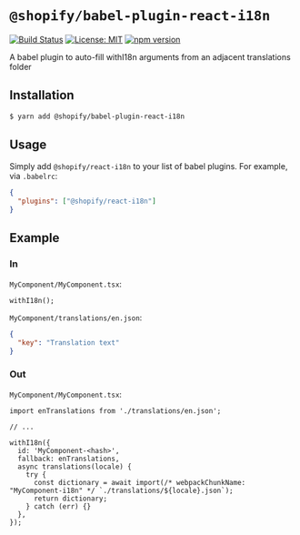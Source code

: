 # `@shopify/babel-plugin-react-i18n`

[![Build Status](https://travis-ci.org/Shopify/quilt.svg?branch=master)](https://travis-ci.org/Shopify/quilt)
[![License: MIT](https://img.shields.io/badge/License-MIT-green.svg)](LICENSE.md) [![npm version](https://badge.fury.io/js/%40shopify%2Fbabel-plugin-react-i18n.svg)](https://badge.fury.io/js/%40shopify%2Fbabel-plugin-react-i18n.svg)

A babel plugin to auto-fill withI18n arguments from an adjacent translations folder

## Installation

```bash
$ yarn add @shopify/babel-plugin-react-i18n
```

## Usage

Simply add `@shopify/react-i18n` to your list of babel plugins. For example, via `.babelrc`:

```json
{
  "plugins": ["@shopify/react-i18n"]
}
```

## Example

### In

`MyComponent/MyComponent.tsx`:

```tsx
withI18n();
```

`MyComponent/translations/en.json`:

```json
{
  "key": "Translation text"
}
```

### Out

`MyComponent/MyComponent.tsx`:

```tsx
import enTranslations from './translations/en.json';

// ...

withI18n({
  id: 'MyComponent-<hash>',
  fallback: enTranslations,
  async translations(locale) {
    try {
      const dictionary = await import(/* webpackChunkName: "MyComponent-i18n" */ `./translations/${locale}.json`);
      return dictionary;
    } catch (err) {}
  },
});
```
